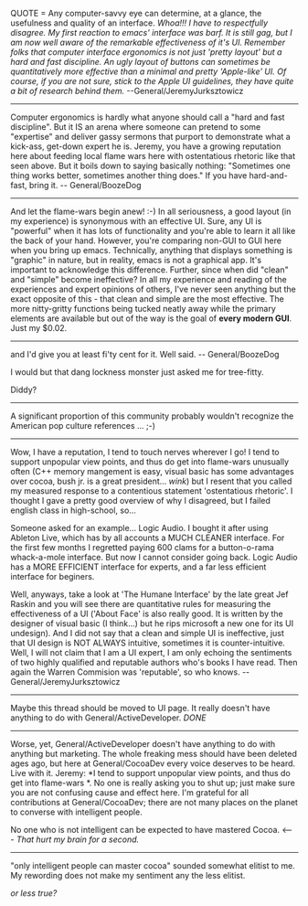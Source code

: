 QUOTE = Any computer-savvy eye can determine, at a glance, the usefulness and quality of an interface.
*Whoa!!! I have to respectfully disagree. My first reaction to emacs' interface was *barf*. It is still *gag*, but I am now well aware of the remarkable effectiveness of it's UI. Remember folks that computer interface ergonomics is not just 'pretty layout' but a hard and fast discipline. An ugly layout of buttons can sometimes be quantitatively more effective than a minimal and pretty 'Apple-like' UI. Of course, if you are not sure, stick to the Apple UI guidelines, they have quite a bit of research behind them.* --General/JeremyJurksztowicz

----

Computer ergonomics is hardly what anyone should call a "hard and fast discipline". But it IS an arena where someone can pretend to some "expertise" and deliver gassy sermons that purport to demonstrate what a kick-ass, get-down expert he is. Jeremy, you have a growing reputation here about feeding local flame wars here with ostentatious rhetoric like that seen above. But it boils down to saying basically nothing: "Sometimes one thing works better, sometimes another thing does." If you have hard-and-fast, bring it.  -- General/BoozeDog

----

And let the flame-wars begin anew! :-) In all seriousness, a good layout (in my experience) is synonymous with an effective UI. Sure, any UI is "powerful" when it has lots of functionality and you're able to learn it all like the back of your hand. However, you're comparing non-GUI to GUI here when you bring up emacs. Technically, anything that displays something is "graphic" in nature, but in reality, emacs is not a graphical app. It's important to acknowledge this difference. Further, since when did "clean" and "simple" become ineffective? In all my experience and reading of the experiences and expert opinions of others, I've never seen anything but the exact opposite of this - that clean and simple are the most effective. The more nitty-gritty functions being tucked neatly away while the primary elements are available but out of the way is the goal of **every modern GUI**. Just my $0.02.

----

and I'd give you at least fi'ty cent for it. Well said.  -- General/BoozeDog

I would but that dang lockness monster just asked me for tree-fitty.

Diddy?

----
A significant proportion of this community probably wouldn't recognize the American pop culture references ... ;-)

----
Wow, I have a reputation, I tend to touch nerves wherever I go! I tend to support unpopular view points, and thus do get into flame-wars unusually often (C++ memory mangement is easy, visual basic has some advantages over cocoa, bush jr. is a great president... *wink*) but I resent that you called my measured response to a contentious statement 'ostentatious rhetoric'. I thought I gave a pretty good overview of why I disagreed, but I failed english class in high-school, so...

Someone asked for an example... Logic Audio. I bought it after using Ableton Live, which has by all accounts a MUCH CLEANER interface. For the first few months I regretted paying 600 clams for a button-o-rama whack-a-mole interface. But now I cannot consider going back. Logic Audio has a MORE EFFICIENT interface for experts, and a far less efficient interface for beginers. 

Well, anyways, take a look at 'The Humane Interface' by the late great Jef Raskin and you will see there are quantitative rules for measuring the effectiveness of a UI ('About Face' is also really good. It is written by the designer of visual basic (I think...) but he rips microsoft a new one for its UI undesign). And I did not say that a clean and simple UI is ineffective, just that UI design is NOT ALWAYS intuitive, sometimes it is counter-intuitive. Well, I will not claim that I am a UI expert, I am only echoing the sentiments of two highly qualified and reputable authors who's books I have read. Then again the Warren Commision was 'reputable', so who knows. --General/JeremyJurksztowicz

----

Maybe this thread should be moved to UI page. It really doesn't have anything to do with General/ActiveDeveloper. *DONE*

----

Worse, yet, General/ActiveDeveloper doesn't have anything to do with anything but marketing. The whole freaking mess should have been deleted ages ago, but here at General/CocoaDev every voice deserves to be heard. Live with it. Jeremy: *I tend to support unpopular view points, and thus do get into flame-wars *. No one is really asking you to shut up; just make sure you are not confusing cause and effect here. I'm grateful for all contributions at General/CocoaDev; there are not many places on the planet to converse with intelligent people.

No one who is not intelligent can be expected to have mastered Cocoa. <--- *That hurt my brain for a second.*

----

"only intelligent people can master cocoa" sounded somewhat elitist to me. My rewording does not make my sentiment any the less elitist.

*or less true?*